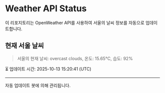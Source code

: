 
# Weather API Status

이 리포지토리는 OpenWeather API를 사용하여 서울의 날씨 정보를 자동으로 업데이트합니다.

## 현재 서울 날씨
> 서울의 현재 날씨: overcast clouds, 온도: 15.65°C, 습도: 92%

⏳ 업데이트 시간: 2025-10-13 15:20:41 (UTC)

---
자동 업데이트 봇에 의해 관리됩니다.

